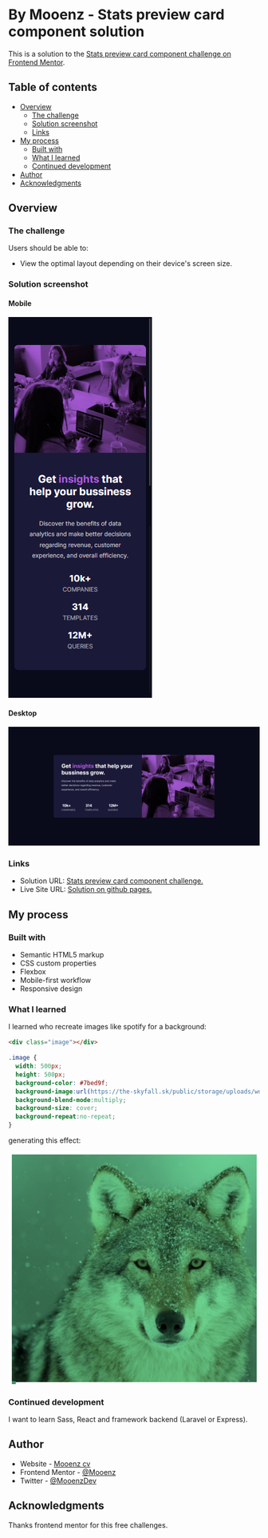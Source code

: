 # By Mooenz - Stats preview card component solution

This is a solution to the [Stats preview card component challenge on Frontend Mentor](https://www.frontendmentor.io/challenges/stats-preview-card-component-8JqbgoU62). 

## Table of contents

- [Overview](#overview)
  - [The challenge](#the-challenge)
  - [Solution screenshot](#Solution-screenshot)
  - [Links](#links)
- [My process](#my-process)
  - [Built with](#built-with)
  - [What I learned](#what-i-learned)
  - [Continued development](#continued-development)
- [Author](#author)
- [Acknowledgments](#acknowledgments)

## Overview

### The challenge

Users should be able to:

- View the optimal layout depending on their device's screen size.

### Solution screenshot

#### Mobile

![Mobile](./solution-capture/Mooenz-mobile-solution.png)

#### Desktop

![Desktop](./solution-capture/Mooenz-desktop-solution.png)


### Links

- Solution URL: [Stats preview card component challenge.](https://github.com/Mooenz/Frontend-portafolio/tree/main/stats-preview-card-component-main/)
- Live Site URL: [Solution on github pages.](https://mooenz.github.io/Frontend-portafolio/stats-preview-card-component-main/)

## My process

### Built with

- Semantic HTML5 markup
- CSS custom properties
- Flexbox
- Mobile-first workflow
- Responsive design

### What I learned

I learned who recreate images like spotify for a background:

```html
<div class="image"></div>
```

```css
.image {
  width: 500px;
  height: 500px;
  background-color: #7bed9f;
  background-image:url(https://the-skyfall.sk/public/storage/uploads/wolf.jpeg);
  background-blend-mode:multiply;
  background-size: cover;
  background-repeat:no-repeat;
}
```
generating this effect:

![Desktop](./solution-capture/wolf-capture.png)

### Continued development

I want to learn Sass, React and framework backend (Laravel or Express).

## Author

- Website - [Mooenz cv](https://mooenz.github.io/Curriculum-Vitae/)
- Frontend Mentor - [@Mooenz](https://www.frontendmentor.io/profile/Mooenz)
- Twitter - [@MooenzDev](https://www.twitter.com/MooenzDev)

## Acknowledgments

Thanks frontend mentor for this free challenges.
